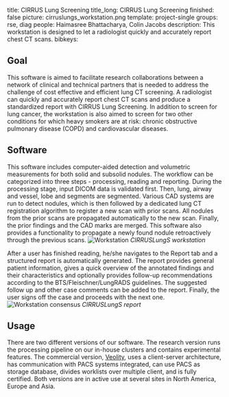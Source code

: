 title: CIRRUS Lung Screening
title_long: CIRRUS Lung Screening
finished: false
picture: cirruslungs_workstation.png
template: project-single
groups: rse, diag
people: Haimasree Bhattacharya, Colin Jacobs
description: This workstation is designed to let a radiologist quickly and accurately report chest CT scans. 
bibkeys: 

## Goal
This software is aimed to facilitate research collaborations between a 
network of clinical and technical partners that is needed to address 
the challenge of cost effective and efficient lung CT screening. A 
radiologist can quickly and accurately report chest CT scans and 
produce a standardized report with CIRRUS Lung Screening. In addition 
to screen for lung cancer, the workstation is also aimed to screen for
 two other conditions for which heavy smokers are at risk: chronic 
 obstructive pulmonary disease (COPD) and cardiovascular diseases.

## Software
This software includes computer-aided detection and volumetric 
measurements for both solid and subsolid nodules. The workflow can be 
categorized into three steps - processing, reading and reporting. 
During the processing stage, input DICOM data is validated first. Then, 
lung, airway and vessel, lobe and segments are segmented. Various CAD 
systems are run to detect nodules, which is then followed by a 
dedicated lung CT registration algorithm to register a new scan with 
prior scans. All nodules from the prior scans are propagated 
automatically to the new scan. Finally, the prior findings and the CAD 
marks are merged. This software also provides a functionality to 
propagate a newly found nodule retroactively through the previous scans.
![Workstation]({filename}/images/projects/cirruslungs_workstation.png)
*CIRRUSLungS workstation*

After a user has finished reading, he/she navigates to the Report tab 
and a structured report is automatically generated. The report provides 
general patient information, gives a quick overview of the annotated 
findings and their characteristics and optionally provides follow-up 
recommendations according to the BTS/Fleischner/LungRADS guidelines. 
The suggested follow up and other case comments can be added to the 
report. Finally, the user signs off the case and proceeds with the next one.
![Workstation 
consensus]({filename}/images/projects/cirruslungs_report.png)
*CIRRUSLungS report*

## Usage
There are two different versions of our software. The research version
 runs the processing pipeline on our in-house clusters and contains 
 experimental features. The commercial version, 
 <a href="https://www.veolity.com/">Veolity</a>, uses a client-server 
 architecture, has communication with PACS systems integrated, can use 
 PACS as storage database, divides worklists over multiple client, and 
 is fully certified. Both versions are in active use at several sites 
 in North America, Europe and Asia.
